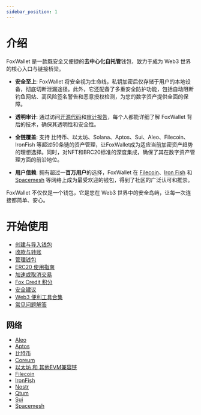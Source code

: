 ```yaml
---
sidebar_position: 1
---
```


# 介绍
FoxWallet 是一款既安全又便捷的**去中心化自托管**钱包，致力于成为 Web3 世界的核心入口与链接桥梁。

- **安全至上**: FoxWallet 将安全视为生命线，私钥加密后仅存储于用户的本地设备，彻底切断泄漏途径。此外，它还配备了多重安全防护功能，包括自动阻断钓鱼网站、高风险签名警告和恶意授权检测，为您的数字资产提供全面的保障。

- **透明审计**: 通过访问[开源代码](https://github.com/foxwallet/foxwallet-extension)和[审计报告](https://github.com/foxwallet/security-audit-certification)，每个人都能详细了解 FoxWallet 背后的技术，确保其透明性和安全性。

- **全链覆盖**: 支持 比特币、以太坊、Solana、Aptos、Sui、Aleo、Filecoin、IronFish 等超过50条链的资产管理，让FoxWallet成为适应当前加密资产趋势的理想选择。同时，对NFT和BRC20标准的深度集成，确保了其在数字资产管理方面的前沿地位。

- **用户信赖**: 拥有超过**一百万用户**的选择，FoxWallet 在 [Filecoin](https://hc.foxwallet.com/docs/filecoin/)、[Iron Fish](https://hc.foxwallet.com/docs/ironfish/) 和 [Spacemesh](https://hc.foxwallet.com/docs/spacemesh/) 等网络上成为最受欢迎的钱包，得到了社区的广泛认可和推崇。

FoxWallet 不仅仅是一个钱包，它是您在 Web3 世界中的安全岛屿，让每一次连接都简单、安心。

# 开始使用
* [创建与导入钱包](https://hc.foxwallet.com/zh/docs/basic/create-wallet)
* [收款与转账](https://hc.foxwallet.com/zh/docs/basic/manage-funds)
* [管理钱包](https://hc.foxwallet.com/zh/docs/basic/manage-wallet)
* [ERC20 使用指南](https://hc.foxwallet.com/zh/docs/basic/erc20-usage)
* [加速或取消交易](https://hc.foxwallet.com/zh/docs/basic/speed-up-or-cancel-tx)
* [Fox Credit 积分](https://hc.foxwallet.com/zh/docs/fox-credit)
* [安全建议](https://hc.foxwallet.com/zh/docs/security-tips)
* [Web3 便利工具合集](https://hc.foxwallet.com/zh/docs/tools)
* [常见问题解答](https://hc.foxwallet.com/zh/docs/faq)

## 网络
* [Aleo](https://hc.foxwallet.com/zh/docs/aptos/)
* [Aptos](https://hc.foxwallet.com/zh/docs/aptos/)
* [比特币](https://hc.foxwallet.com/zh/docs/bitcoin/)
* [Coreum](https://hc.foxwallet.com/zh/docs/coreum/)
* [以太坊 和 其他EVM兼容链](https://hc.foxwallet.com/zh/docs/ethereum/)
* [Filecoin](https://hc.foxwallet.com/zh/docs/filecoin/)
* [IronFish](https://hc.foxwallet.com/zh/docs/ironfish)
* [Nostr](https://hc.foxwallet.com/zh/docs/nostr/)
* [Qtum](https://hc.foxwallet.com/zh/docs/qtum/)
* [Sui](https://hc.foxwallet.com/zh/docs/sui/)
* [Spacemesh](https://hc.foxwallet.com/zh/docs/spacemesh/)